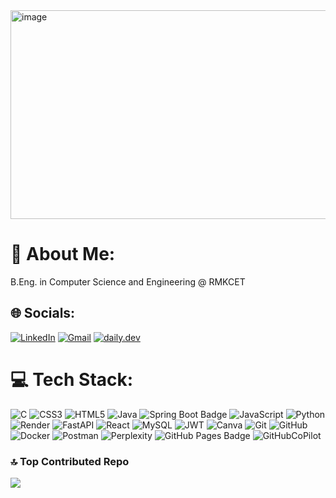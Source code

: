<img width="755" height="334" alt="image" src="https://github.com/user-attachments/assets/5e620574-8829-43d7-bb53-526416d431d4" />





# 💫 About Me:
B.Eng. in Computer Science and Engineering @ RMKCET


## 🌐 Socials:
[![LinkedIn](https://img.shields.io/badge/linkedin-%230077B5.svg?style=for-the-badge&logo=linkedin&logoColor=white)](https://linkedin.com/in/kaushik-kumar-rm) [![Gmail](https://img.shields.io/badge/Gmail-EA4335?logo=gmail&logoColor=fff&style=for-the-badge)](mailto:kaushik0325kumar@gmail.com) [![daily.dev](https://img.shields.io/badge/daily.dev-CE3DF3?style=for-the-badge&logo=daily.dev&logoColor=white)](https://app.daily.dev/kaushik0325kumar)

# 💻 Tech Stack:
![C](https://img.shields.io/badge/c-%2300599C.svg?style=for-the-badge&logo=c&logoColor=white) ![CSS3](https://img.shields.io/badge/css3-%231572B6.svg?style=for-the-badge&logo=css3&logoColor=white) ![HTML5](https://img.shields.io/badge/html5-%23E34F26.svg?style=for-the-badge&logo=html5&logoColor=white) ![Java](https://img.shields.io/badge/java-%23ED8B00.svg?style=for-the-badge&logo=openjdk&logoColor=white) ![Spring Boot Badge](https://img.shields.io/badge/Spring%20Boot-6DB33F?logo=springboot&logoColor=fff&style=for-the-badge) ![JavaScript](https://img.shields.io/badge/javascript-%23323330.svg?style=for-the-badge&logo=javascript&logoColor=%23F7DF1E) ![Python](https://img.shields.io/badge/python-3670A0?style=for-the-badge&logo=python&logoColor=ffdd54) ![Render](https://img.shields.io/badge/Render-%46E3B7.svg?style=for-the-badge&logo=render&logoColor=white) ![FastAPI](https://img.shields.io/badge/FastAPI-005571?style=for-the-badge&logo=fastapi) ![React](https://img.shields.io/badge/react-%2320232a.svg?style=for-the-badge&logo=react&logoColor=%2361DAFB) ![MySQL](https://img.shields.io/badge/mysql-4479A1.svg?style=for-the-badge&logo=mysql&logoColor=white) ![JWT](https://img.shields.io/badge/JWT-black?style=for-the-badge&logo=JSON%20web%20tokens) ![Canva](https://img.shields.io/badge/Canva-%2300C4CC.svg?style=for-the-badge&logo=Canva&logoColor=white) ![Git](https://img.shields.io/badge/git-%23F05033.svg?style=for-the-badge&logo=git&logoColor=white) ![GitHub](https://img.shields.io/badge/github-%23121011.svg?style=for-the-badge&logo=github&logoColor=white) ![Docker](https://img.shields.io/badge/docker-%230db7ed.svg?style=for-the-badge&logo=docker&logoColor=white) ![Postman](https://img.shields.io/badge/Postman-FF6C37?logo=postman&logoColor=fff&style=for-the-badge) ![Perplexity](https://img.shields.io/badge/Perplexity-1FB8CD?logo=perplexity&logoColor=fff&style=for-the-badge) ![GitHub Pages Badge](https://img.shields.io/badge/GitHub%20Pages-222?logo=githubpages&logoColor=fff&style=for-the-badge) ![GitHubCoPilot](https://img.shields.io/badge/GitHub%20Copilot-000?logo=githubcopilot&logoColor=fff&style=for-the-badge)


### 🔝 Top Contributed Repo
![](https://github-contributor-stats.vercel.app/api?username=KAUSHIK-KUMAR-RM&limit=5&theme=dark&combine_all_yearly_contributions=true)

<!-- Proudly created with GPRM ( https://gprm.itsvg.in ) -->
